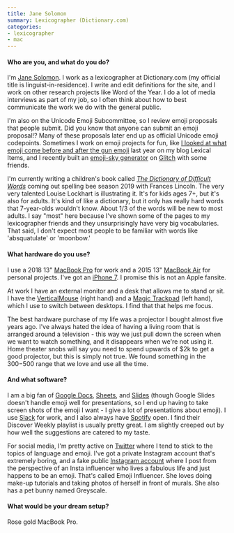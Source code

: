 ```yaml
---
title: Jane Solomon
summary: Lexicographer (Dictionary.com)
categories:
- lexicographer
- mac
---
```


#### Who are you, and what do you do?

I'm [Jane Solomon](https://www.lexicalitems.com/ "Jane's website."). I work as a lexicographer at Dictionary.com (my official title is linguist-in-residence). I write and edit definitions for the site, and I work on other research projects like Word of the Year. I do a lot of media interviews as part of my job, so I often think about how to best communicate the work we do with the general public.

I'm also on the Unicode Emoji Subcommittee, so I review emoji proposals that people submit. Did you know that anyone can submit an emoji proposal!? Many of these proposals later end up as official Unicode emoji codepoints. Sometimes I work on emoji projects for fun, like [I looked at what emoji come before and after the gun emoji](https://www.lexicalitems.com/blog/gun-emoji-pairings "Jane's weblog post about the gun emoji.") last year on my blog Lexical Items, and I recently built an [emoji-sky generator](https://emoji-sky.glitch.me/ "Jane's emoji-sky generator.") on [Glitch][glitch.3] with some friends.

I'm currently writing a children's book called [_The Dictionary of Difficult Words_](https://www.lexicalitems.com/dictionary-of-difficult-words/ "Jane's book.") coming out spelling bee season 2019 with Frances Lincoln. The very very talented Louise Lockhart is illustrating it. It's for kids ages 7+, but it's also for adults. It's kind of like a dictionary, but it only has really hard words that 7-year-olds wouldn't know. About 1/3 of the words will be new to most adults. I say "most" here because I've shown some of the pages to my lexicographer friends and they unsurprisingly have very big vocabularies. That said, I don't expect most people to be familiar with words like 'absquatulate' or 'moonbow.' 

#### What hardware do you use?

I use a 2018 13" [MacBook Pro][macbook-pro] for work and a 2015 13" [MacBook Air][macbook-air] for personal projects. I've got an [iPhone 7][iphone-7]. I promise this is not an Apple fansite.

At work I have an external monitor and a desk that allows me to stand or sit. I have the [VerticalMouse][] (right hand) and a [Magic Trackpad][magic-trackpad] (left hand), which I use to switch between desktops. I find that that helps me focus.

The best hardware purchase of my life was a projector I bought almost five years ago. I've always hated the idea of having a living room that is arranged around a television - this way we just pull down the screen when we want to watch something, and it disappears when we're not using it. Home theater snobs will say you need to spend upwards of $2k to get a good projector, but this is simply not true. We found something in the $300-$500 range that we love and use all the time.

#### And what software?

I am a big fan of [Google Docs][google-docs], [Sheets][google-sheets], and [Slides][google-slides] (though Google Slides doesn't handle emoji well for presentations, so I end up having to take screen shots of the emoji I want - I give a lot of presentations about emoji). I use [Slack][] for work, and I also always have [Spotify][] open. I find their Discover Weekly playlist is usually pretty great. I am slightly creeped out by how well the suggestions are catered to my taste.

For social media, I'm pretty active on [Twitter](https://twitter.com/janesolomon "Jane's Twitter account.") where I tend to stick to the topics of language and emoji. I've got a private Instagram account that's extremely boring, and a fake public [Instagram account](https://www.instagram.com/emojiinfluencer/ "Jane's public Instagram account.") where I post from the perspective of an Insta influencer who lives a fabulous life and just happens to be an emoji. That's called Emoji Influencer. She loves doing make-up tutorials and taking photos of herself in front of murals. She also has a pet bunny named Greyscale.

#### What would be your dream setup?

Rose gold MacBook Pro.

[iphone-7]: https://en.wikipedia.org/wiki/IPhone_7 "A 4.7 inch iOS smartphone."
[macbook-air]: https://www.apple.com/macbook-air/ "A very thin laptop."
[macbook-pro]: https://www.apple.com/macbook-pro/ "A laptop."
[magic-trackpad]: https://www.apple.com/magictrackpad/ "A trackpad for desktop machines."
[verticalmouse]: https://www.evoluent.com/vm3w.html "A unique wireless mouse."
[glitch.3]: https://glitch.com/ "A web-based IDE."
[google-docs]: https://en.wikipedia.org/wiki/Google_Docs "A web-based office suite."
[google-sheets]: https://www.google.com/sheets/about/ "Online spreadsheet software."
[google-slides]: https://www.google.com/slides/about/ "Web-based presentation software."
[slack]: https://slack.com/ "A collaboration service."
[spotify]: https://www.spotify.com/us/ "A music streaming service."
